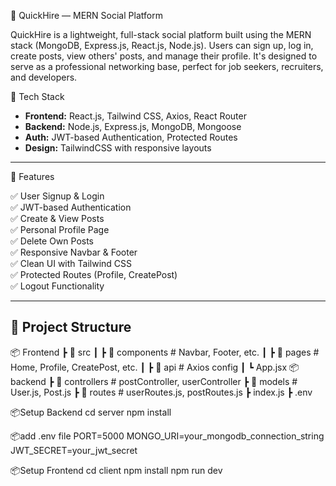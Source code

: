 🚀 QuickHire — MERN Social Platform

QuickHire is a lightweight, full-stack social platform built using the MERN stack (MongoDB, Express.js, React.js, Node.js). Users can sign up, log in, create posts, view others' posts, and manage their profile. It's designed to serve as a professional networking base, perfect for job seekers, recruiters, and developers.


🔧 Tech Stack

- **Frontend:** React.js, Tailwind CSS, Axios, React Router
- **Backend:** Node.js, Express.js, MongoDB, Mongoose
- **Auth:** JWT-based Authentication, Protected Routes
- **Design:** TailwindCSS with responsive layouts

---

🔑 Features

✅ User Signup & Login  
✅ JWT-based Authentication  
✅ Create & View Posts  
✅ Personal Profile Page  
✅ Delete Own Posts  
✅ Responsive Navbar & Footer  
✅ Clean UI with Tailwind CSS  
✅ Protected Routes (Profile, CreatePost)  
✅ Logout Functionality  

---

## 📁 Project Structure

📦 Frontend
┣ 📂 src
┃ ┣ 📂 components # Navbar, Footer, etc.
┃ ┣ 📂 pages # Home, Profile, CreatePost, etc.
┃ ┣ 📂 api # Axios config
┃ ┗ App.jsx
📦 backend
┣ 📂 controllers # postController, userController
┣ 📂 models # User.js, Post.js
┣ 📂 routes # userRoutes.js, postRoutes.js
┣ index.js
┣ .env

📦Setup Backend
cd server
npm install

📦add .env file
PORT=5000
MONGO_URI=your_mongodb_connection_string
JWT_SECRET=your_jwt_secret

📦Setup Frontend
cd client
npm install
npm run dev
